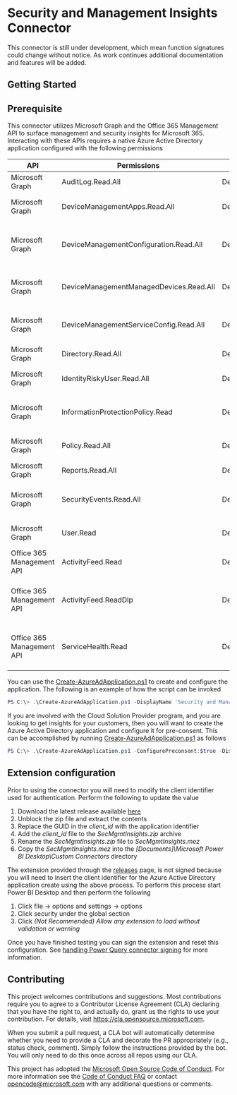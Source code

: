 # Security and Management Insights Connector

This connector is still under development, which mean function signatures could change without notice. As work continues additional documentation and features will be added. 

## Getting Started

## Prerequisite

This connector utilizes Microsoft Graph and the Office 365 Management API to surface management and security insights for Microsoft 365. Interacting with these APIs requires a native Azure Active Directory application configured with the following permissions

| API | Permissions | Type | Description |
|-----|-------------|------|-------------|
| Microsoft Graph | AuditLog.Read.All | Delegated | Read audit log data |
| Microsoft Graph | DeviceManagementApps.Read.All | Delegated | Read Microsoft Intune apps |
| Microsoft Graph | DeviceManagementConfiguration.Read.All | Delegated | Read Microsoft Intune Device Configuration and Policies |
| Microsoft Graph | DeviceManagementManagedDevices.Read.All | Delegated | Read Microsoft Intune devices |
| Microsoft Graph | DeviceManagementServiceConfig.Read.All | Delegated | Read Microsoft Intune configuration |
| Microsoft Graph | Directory.Read.All | Delegated | Read directory data |
| Microsoft Graph | IdentityRiskyUser.Read.All | Delegated | Read identity risky user information |
| Microsoft Graph | InformationProtectionPolicy.Read | Delegated | Read user sensitivity labels and label policies |
| Microsoft Graph | Policy.Read.All | Delegated | Read your organization's policies |
| Microsoft Graph | Reports.Read.All | Delegated | Read all usage reports |
| Microsoft Graph | SecurityEvents.Read.All | Delegated | Read your organization’s security events |
| Microsoft Graph | User.Read | Delegated |  Sign in and read user profile |
| Office 365 Management API | ActivityFeed.Read | Delegated | Read activity data for your organization |
| Office 365 Management API | ActivityFeed.ReadDlp | Delegated | Read DLP policy events including detected sensitive data |
| Office 365 Management API | ServiceHealth.Read | Delegated | Read service health information for your organization |

You can use the [Create-AzureAdApplication.ps1](scripts/Create-AzureAdApplication.ps1) to create and configure the application. The following is an example of how the script can be invoked

```powershell
PS C:\> .\Create-AzureAdApplication.ps1 -DisplayName 'Security and Management Insights'
```

If you are involved with the Cloud Solution Provider program, and you are looking to get insights for your customers, then you will want to create the Azure Active Directory application and configure it for pre-consent. This can be accomplished by running [Create-AzureAdApplication.ps1](scripts/Create-AzureAdApplication.ps1) as follows

```powershell
PS C:\> .\Create-AzureAdApplication.ps1 -ConfigurePreconsent:$true -DisplayName 'Security and Management Insights'
```

## Extension configuration

Prior to using the connector you will need to modify the client identifier used for authentication. Perform the following to update the value

1. Download the latest release available [here](https://github.com/microsoft/secmgmt-insights-connector/releases/download/1.0/secmgmt-insights-connector.zip)
2. Unblock the zip file and extract the contents
3. Replace the GUID in the *client_id* with the application identifier
4. Add the *client_id* file to the *SecMgmtInsights.zip* archive
5. Rename the *SecMgmtInsights.zip* file to *SecMgmtInsights.mez*
6. Copy the *SecMgmtInsights.mez* into the *[Documents]\Microsoft Power BI Desktop\Custom Connectors* directory


The extension provided through the [releases](https://github.com/microsoft/secmgmt-insights-connector/releases) page, is not signed because you will need to insert the client identifier for the Azure Active Directory application create using the above process. To perform this process start Power BI Desktop and then perform the following

1. Click file -> options and settings -> options
2. Click security under the global section
3. Click *(Not Recommended) Allow any extension to load without validation or warning*

Once you have finished testing you can sign the extension and reset this configuration. See [handling Power Query connector signing](https://docs.microsoft.com/power-query/HandlingConnectorSigning) for more information.

## Contributing

This project welcomes contributions and suggestions.  Most contributions require you to agree to a Contributor License Agreement (CLA) declaring that you have the right to, and actually do, grant us the rights to use your contribution. For details, visit <https://cla.opensource.microsoft.com>.

When you submit a pull request, a CLA bot will automatically determine whether you need to provide a CLA and decorate the PR appropriately (e.g., status check, comment). Simply follow the instructions provided by the bot. You will only need to do this once across all repos using our CLA.

This project has adopted the [Microsoft Open Source Code of Conduct](https://opensource.microsoft.com/codeofconduct/). For more information see the [Code of Conduct FAQ](https://opensource.microsoft.com/codeofconduct/faq/) or contact [opencode@microsoft.com](mailto:opencode@microsoft.com) with any additional questions or comments.

